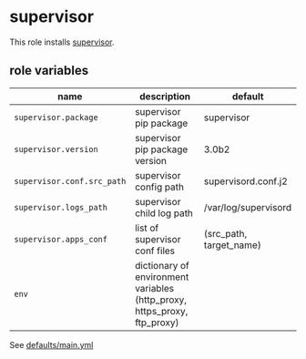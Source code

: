 # supervisor

This role installs [supervisor](http://supervisord.org/).

## role variables

|name|description|default|
|----|-----------|-------|
|`supervisor.package`|supervisor pip package|supervisor|
|`supervisor.version`|supervisor pip package version|3.0b2|
|`supervisor.conf.src_path`|supervisor config path|supervisord.conf.j2|
|`supervisor.logs_path`|supervisor child log path|/var/log/supervisord|
|`supervisor.apps_conf`|list of supervisor conf files|<empty> (src_path, target_name)|
|`env`|dictionary of environment variables (http_proxy, https_proxy, ftp_proxy)||

See [defaults/main.yml](https://github.com/ryankanno/ansible-roles/blob/master/supervisor/defaults/main.yml)
